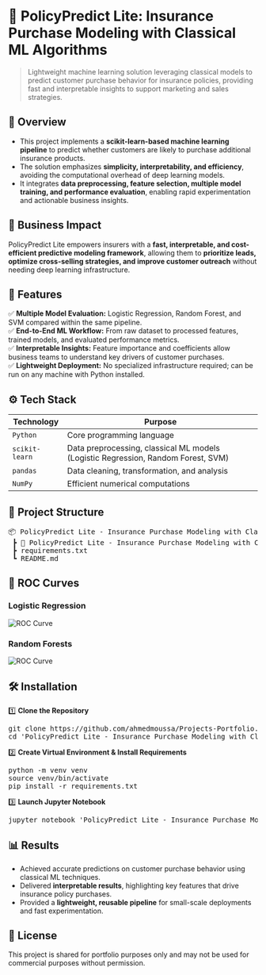 # 📌 PolicyPredict Lite: Insurance Purchase Modeling with Classical ML Algorithms
> Lightweight machine learning solution leveraging classical models to predict customer purchase behavior for insurance policies, providing fast and interpretable insights to support marketing and sales strategies.


## 📖 Overview
- This project implements a **scikit-learn-based machine learning pipeline** to predict whether customers are likely to purchase additional insurance products.
- The solution emphasizes **simplicity, interpretability, and efficiency**, avoiding the computational overhead of deep learning models.
- It integrates **data preprocessing, feature selection, multiple model training, and performance evaluation**, enabling rapid experimentation and actionable business insights.


## 🏢 Business Impact
PolicyPredict Lite empowers insurers with a **fast, interpretable, and cost-efficient predictive modeling framework**, allowing them to **prioritize leads, optimize cross-selling strategies, and improve customer outreach** without needing deep learning infrastructure.


## 🚀 Features
✅ **Multiple Model Evaluation:** Logistic Regression, Random Forest, and SVM compared within the same pipeline.  
✅ **End-to-End ML Workflow:** From raw dataset to processed features, trained models, and evaluated performance metrics.  
✅ **Interpretable Insights:** Feature importance and coefficients allow business teams to understand key drivers of customer purchases.  
✅ **Lightweight Deployment:** No specialized infrastructure required; can be run on any machine with Python installed.  


## ⚙️ Tech Stack
| Technology     | Purpose                                                                           |
| -------------- | --------------------------------------------------------------------------------- |
| `Python`       | Core programming language                                                         |
| `scikit-learn` | Data preprocessing, classical ML models (Logistic Regression, Random Forest, SVM) |
| `pandas`       | Data cleaning, transformation, and analysis                                       |
| `NumPy`        | Efficient numerical computations                                                  |


## 📂 Project Structure
<pre>
📦 PolicyPredict Lite - Insurance Purchase Modeling with Classical ML Algorithms
 ┣ 📜 PolicyPredict Lite - Insurance Purchase Modeling with Classical ML Algorithms.ipynb    # Main notebook (data preprocessing, model training, evaluation)
 ┣ requirements.txt
 ┗ README.md
</pre>

## 🚀 ROC Curves
### Logistic Regression
![ROC Curve](imgs/roc_reg.png.png)

### Random Forests
![ROC Curve](imgs/roc_rf.png.png)


## 🛠️ Installation
1️⃣ **Clone the Repository**
<pre>
git clone https://github.com/ahmedmoussa/Projects-Portfolio.git
cd 'PolicyPredict Lite - Insurance Purchase Modeling with Classical ML Algorithms'
</pre>

2️⃣ **Create Virtual Environment & Install Requirements**
<pre>
python -m venv venv
source venv/bin/activate
pip install -r requirements.txt
</pre>

3️⃣ **Launch Jupyter Notebook**
<pre>
jupyter notebook 'PolicyPredict Lite - Insurance Purchase Modeling with Classical ML Algorithms.ipynb'
</pre>


## 📊 Results
- Achieved accurate predictions on customer purchase behavior using classical ML techniques.
- Delivered **interpretable results**, highlighting key features that drive insurance policy purchases.
- Provided a **lightweight, reusable pipeline** for small-scale deployments and fast experimentation.


## 📝 License
This project is shared for portfolio purposes only and may not be used for commercial purposes without permission.